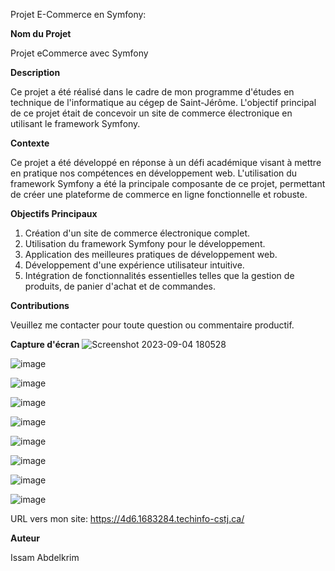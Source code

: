 
Projet E-Commerce en Symfony:

**Nom du Projet**

Projet eCommerce avec Symfony

**Description**

Ce projet a été réalisé dans le cadre de mon programme d'études en technique de l'informatique au cégep de Saint-Jérôme. L'objectif principal de ce projet était de concevoir un site de commerce électronique en utilisant le framework Symfony.

**Contexte**

Ce projet a été développé en réponse à un défi académique visant à mettre en pratique nos compétences en développement web. L'utilisation du framework Symfony a été la principale composante de ce projet, permettant de créer une plateforme de commerce en ligne fonctionnelle et robuste.

**Objectifs Principaux**

1. Création d'un site de commerce électronique complet.
2. Utilisation du framework Symfony pour le développement.
3. Application des meilleures pratiques de développement web.
4. Développement d'une expérience utilisateur intuitive.
5. Intégration de fonctionnalités essentielles telles que la gestion de produits, de panier d'achat et de commandes.


**Contributions**

Veuillez me contacter pour toute question ou commentaire productif.

**Capture d'écran**
![Screenshot 2023-09-04 180528](https://github.com/Issam45/Projet-ECommerce-Symfony/assets/89462485/726ea407-41f1-4206-a2a1-ff3f4d980531)

![image](https://github.com/Issam45/Projet-ECommerce-Symfony/assets/89462485/148afbea-b638-4900-b611-365df36a1018)

![image](https://github.com/Issam45/Projet-ECommerce-Symfony/assets/89462485/31546730-4f1a-4249-b1cb-e46f988cc6f5)

![image](https://github.com/Issam45/Projet-ECommerce-Symfony/assets/89462485/1f41087a-ebe2-42fe-9bd0-18ddfd2d0f37)

![image](https://github.com/Issam45/Projet-ECommerce-Symfony/assets/89462485/b7b8742a-f0f4-4ebe-bf2b-804793398841)

![image](https://github.com/Issam45/Projet-ECommerce-Symfony/assets/89462485/f3d51f6b-d955-4842-af6c-1f3b6729fe93)

![image](https://github.com/Issam45/Projet-ECommerce-Symfony/assets/89462485/7ea9b87a-f4ea-4175-b74f-ca19d028b9f5)

![image](https://github.com/Issam45/Projet-ECommerce-Symfony/assets/89462485/5e71c6ec-437a-4a3a-affd-247ae9382e5a)

![image](https://github.com/Issam45/Projet-ECommerce-Symfony/assets/89462485/34034da3-317e-4477-9bbc-0665133090a8)


URL vers mon site:
https://4d6.1683284.techinfo-cstj.ca/

**Auteur**

Issam Abdelkrim
